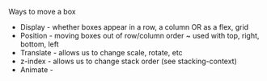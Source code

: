 

Ways to move a box

- Display - whether boxes appear in a row, a column OR as a flex, grid
- Position - moving boxes out of row/column order ~ used with top, right, bottom, left
- Translate - allows us to change scale, rotate, etc
- z-index - allows us to change stack order (see stacking-context)
- Animate - 